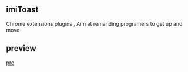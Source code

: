 ## imiToast
Chrome extensions plugins , Aim at remanding programers to get up and move 

## preview
[pre](https://raw.githubusercontent.com/Ezoio/imiToast/master/imi_toast/preview.png)
